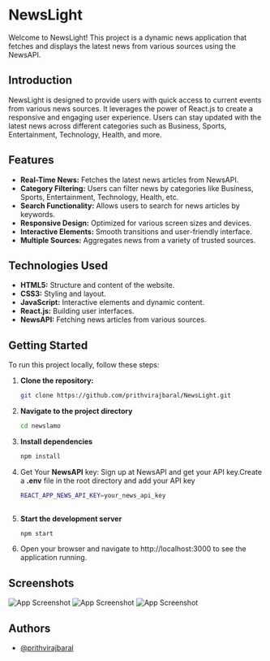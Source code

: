 # NewsLight

Welcome to NewsLight! This project is a dynamic news application that fetches and displays the latest news from various sources using the NewsAPI.



## Introduction

NewsLight is designed to provide users with quick access to current events from various news sources. It leverages the power of React.js to create a responsive and engaging user experience. Users can stay updated with the latest news across different categories such as Business, Sports, Entertainment, Technology, Health, and more.

## Features

- **Real-Time News:** Fetches the latest news articles from NewsAPI.
- **Category Filtering:** Users can filter news by categories like Business, Sports, Entertainment, Technology, Health, etc.
- **Search Functionality:** Allows users to search for news articles by keywords.
- **Responsive Design:** Optimized for various screen sizes and devices.
- **Interactive Elements:** Smooth transitions and user-friendly interface.
- **Multiple Sources:** Aggregates news from a variety of trusted sources.

## Technologies Used

- **HTML5:** Structure and content of the website.
- **CSS3:** Styling and layout.
- **JavaScript:** Interactive elements and dynamic content.
- **React.js:** Building user interfaces.
- **NewsAPI:** Fetching news articles from various sources.

## Getting Started

To run this project locally, follow these steps:

1. **Clone the repository:**
   ```bash
   git clone https://github.com/prithvirajbaral/NewsLight.git

2. **Navigate to the project directory**
   ```bash
   cd newslamo

3. **Install dependencies**
   ```bash
   npm install

4. Get Your **NewsAPI** key: Sign up at NewsAPI and get your API key.Create a **.env** file in the root directory and add your API key
   ```bash
   REACT_APP_NEWS_API_KEY=your_news_api_key
    
5. **Start the development server**
   ```bash
   npm start
6. Open your browser and navigate to http://localhost:3000 to see the application running.

## Screenshots

![App Screenshot](https://via.placeholder.com/468x300?text=App+Screenshot+Here)
![App Screenshot](https://via.placeholder.com/468x300?text=App+Screenshot+Here)
![App Screenshot](https://via.placeholder.com/468x300?text=App+Screenshot+Here)

## Authors

- [@prithvirajbaral](https://www.github.com/prithvirajbaral)
